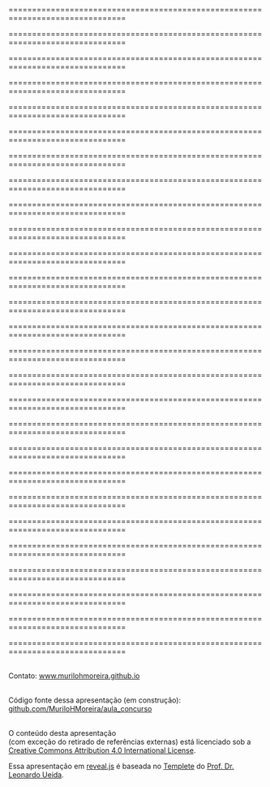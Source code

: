 <!--
-------------------------------------------------------------------------------
This file defines the contents of each slide.
The reveal.js configuration can be found in index.html
-------------------------------------------------------------------------------
-->


<!-- .slide: data-background-image="assets/Slide1.jpeg" data-background-size="contain" data-background-color="#000000" -->


===============================================================================

<!-- .slide: data-background-image="assets/Slide2.jpeg" data-background-size="contain" data-background-color="#000000" -->


===============================================================================

<!-- .slide: data-background-image="assets/Slide3.jpeg" data-background-size="contain" data-background-color="#000000" -->


===============================================================================

<!-- .slide: data-background-image="assets/Slide4.jpeg" data-background-size="contain" data-background-color="#000000" -->


===============================================================================

<!-- .slide: data-background-image="assets/Slide5.jpeg" data-background-size="contain" data-background-color="#000000" -->


===============================================================================

<!-- .slide: data-background-image="assets/Slide6.jpeg" data-background-size="contain" data-background-color="#000000" -->


===============================================================================

<!-- .slide: data-background-image="assets/Slide7.jpeg" data-background-size="contain" data-background-color="#000000" -->


===============================================================================

<!-- .slide: data-background-image="assets/Slide8.jpeg" data-background-size="contain" data-background-color="#000000" -->


===============================================================================

<!-- .slide: data-background-image="assets/Slide9.jpeg" data-background-size="contain" data-background-color="#000000" -->



===============================================================================

<!-- .slide: data-background-image="assets/Slide10.jpeg" data-background-size="contain" data-background-color="#000000" -->


===============================================================================

<!-- .slide: data-background-image="assets/Slide11.jpeg" data-background-size="contain" data-background-color="#000000" -->


===============================================================================


<!-- .slide: data-background-image="assets/Slide12.jpeg" data-background-size="contain" data-background-color="#000000" -->


===============================================================================


<!-- .slide: data-background-image="assets/Slide13.jpeg" data-background-size="contain" data-background-color="#000000" -->


===============================================================================


<!-- .slide: data-background-image="assets/Slide14.jpeg" data-background-size="contain" data-background-color="#000000" -->


===============================================================================


<!-- .slide: data-background-image="assets/Slide15.jpeg" data-background-size="contain" data-background-color="#000000" -->


===============================================================================


<!-- .slide: data-background-image="assets/Slide16.jpeg" data-background-size="contain" data-background-color="#000000" -->


===============================================================================


<!-- .slide: data-background-image="assets/Slide17.jpeg" data-background-size="contain" data-background-color="#000000" -->


===============================================================================


<!-- .slide: data-background-image="assets/Slide18.jpeg" data-background-size="contain" data-background-color="#000000" -->


===============================================================================


<!-- .slide: data-background-image="assets/Slide19.jpeg" data-background-size="contain" data-background-color="#000000" -->


===============================================================================


<!-- .slide: data-background-image="assets/Slide20.jpeg" data-background-size="contain" data-background-color="#000000" -->


===============================================================================


<!-- .slide: data-background-image="assets/Slide21.jpeg" data-background-size="contain" data-background-color="#000000" -->


===============================================================================


<!-- .slide: data-background-image="assets/Slide22.jpeg" data-background-size="contain" data-background-color="#000000" -->


===============================================================================


<!-- .slide: data-background-image="assets/Slide23.jpeg" data-background-size="contain" data-background-color="#000000" -->


===============================================================================


<!-- .slide: data-background-image="assets/Slide24.jpeg" data-background-size="contain" data-background-color="#000000" -->


===============================================================================


<!-- .slide: data-background-image="assets/Slide25.jpeg" data-background-size="contain" data-background-color="#000000" -->


===============================================================================


<!-- .slide: data-background-image="assets/Slide26.jpeg" data-background-size="contain" data-background-color="#000000" -->


===============================================================================


<!-- .slide: data-background-image="assets/Slide27.jpeg" data-background-size="contain" data-background-color="#000000" -->


===============================================================================

<!-- .slide: class="slide-contact" data-background-image="assets/contact-slide.svg" data-background-size="contain" data-background-color="#000000" -->

<div class="r-stretch centered">
<div>

<i class="fas fa-comments"></i>
<br>
Contato:
<a href="https://murilohmoreira.github.io/">www.murilohmoreira.github.io</a>

<i class="fab fa-github"></i>
<br>
Código fonte dessa apresentação (em construção):
<br>
[github.com/MuriloHMoreira/aula_concurso](https://github.com/MuriloHMoreira/aula_concurso)

<i class="fab fa-creative-commons"></i><i class="fab fa-creative-commons-by"></i>
<br>
O conteúdo desta apresentação <br> (com exceção do retirado de referências externas)
está licenciado sob a <br> [Creative Commons Attribution 4.0 International License](https://creativecommons.org/licenses/by/4.0/).

</div>
</div>
<div class="footnote dark">

Essa apresentação em [reveal.js](https://revealjs.com) é baseada no [Templete](https://github.com/leouieda/talk-template) do [Prof. Dr. Leonardo Ueida](https://www.leouieda.com).

</div>
